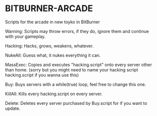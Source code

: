 # BITBURNER-ARCADE
Scripts for the arcade in new toyko in BitBurner

Warning:
Scripts may throw errors, if they do, ignore them and continue with your gameplay.

Hacking:
Hacks, grows, weakens, whatever.

NukeAll:
Guess what, it nukes everything it can.

MassExec:
Copies and executes "hacking.script" onto every server other than home.
(sorry but you might need to name your hacking script hacking.script if you wanna use this)

Buy:
Buys servers with a while(true) loop, feel free to change this one.

KillAll:
Kills every hacking.script on every server.

Delete:
Deletes every server purchased by Buy.script for if you want to update.
